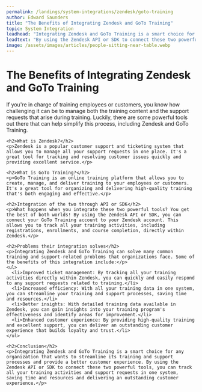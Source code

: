 ```yaml
---
permalink: /landings/system-integrations/zendesk/goto-training
author: Edward Saunders
title: "The Benefits of Integrating Zendesk and GoTo Training"
topic: System Integration
leadhead: "Integrating Zendesk and GoTo Training is a smart choice for any organization that wants to streamline its training and support processes and provide a better customer experience"
leadtext: "By using the Zendesk API or SDK to connect these two powerful tools, you can track all your training activities and support requests in one system, saving time and resources and delivering an outstanding customer experience."
image: /assets/images/articles/people-sitting-near-table.webp
---
```

<div class="arttext">    <h1>The Benefits of Integrating Zendesk and GoTo Training</h1>
    <p>If you're in charge of training employees or customers, you know how challenging it can be to manage both the training content and the support requests that arise during training. Luckily, there are some powerful tools out there that can help simplify this process, including Zendesk and GoTo Training.</p>

    <h2>What is Zendesk?</h2>
    <p>Zendesk is a popular customer support and ticketing system that allows you to manage all your support requests in one place. It's a great tool for tracking and resolving customer issues quickly and providing excellent service.</p>

    <h2>What is GoTo Training?</h2>
    <p>GoTo Training is an online training platform that allows you to create, manage, and deliver training to your employees or customers. It's a great tool for organizing and delivering high-quality training that's both engaging and effective.</p>

    <h2>Integration of the two through API or SDK</h2>
    <p>What happens when you integrate these two powerful tools? You get the best of both worlds! By using the Zendesk API or SDK, you can connect your GoTo Training account to your Zendesk account. This allows you to track all your training activities, including registrations, enrollments, and course completion, directly within Zendesk.</p>

    <h2>Problems their integration solves</h2>
    <p>Integrating Zendesk and GoTo Training can solve many common training and support-related problems that organizations face. Some of the benefits of this integration include:</p>
    <ul>
      <li>Improved ticket management: By tracking all your training activities directly within Zendesk, you can quickly and easily respond to any support requests related to training.</li>
      <li>Increased efficiency: With all your training data in one system, you can streamline your training and support processes, saving time and resources.</li>
      <li>Better insights: With detailed training data available in Zendesk, you can gain insights into your training program's effectiveness and identify areas for improvement.</li>
      <li>Enhanced customer experience: By providing high-quality training and excellent support, you can deliver an outstanding customer experience that builds loyalty and trust.</li>
    </ul>

    <h2>Conclusion</h2>
    <p>Integrating Zendesk and GoTo Training is a smart choice for any organization that wants to streamline its training and support processes and provide a better customer experience. By using the Zendesk API or SDK to connect these two powerful tools, you can track all your training activities and support requests in one system, saving time and resources and delivering an outstanding customer experience.</p>
</div>